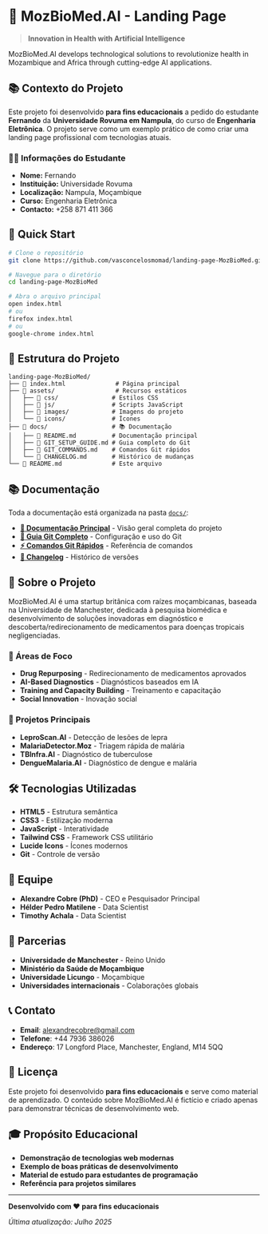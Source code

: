 # 🏥 MozBioMed.AI - Landing Page

> **Innovation in Health with Artificial Intelligence**

MozBioMed.AI develops technological solutions to revolutionize health in Mozambique and Africa through cutting-edge AI applications.

## 📚 Contexto do Projeto

Este projeto foi desenvolvido **para fins educacionais** a pedido do estudante **Fernando** da **Universidade Rovuma em Nampula**, do curso de **Engenharia Eletrônica**. O projeto serve como um exemplo prático de como criar uma landing page profissional com tecnologias atuais.

### 👨‍🎓 Informações do Estudante
- **Nome:** Fernando
- **Instituição:** Universidade Rovuma
- **Localização:** Nampula, Moçambique
- **Curso:** Engenharia Eletrônica
- **Contacto:** +258 871 411 366

## 🚀 Quick Start

```bash
# Clone o repositório
git clone https://github.com/vasconcelosmomad/landing-page-MozBioMed.git

# Navegue para o diretório
cd landing-page-MozBioMed

# Abra o arquivo principal
open index.html
# ou
firefox index.html
# ou
google-chrome index.html
```

## 📁 Estrutura do Projeto

```
landing-page-MozBioMed/
├── 📄 index.html              # Página principal
├── 📁 assets/                 # Recursos estáticos
│   ├── 📁 css/               # Estilos CSS
│   ├── 📁 js/                # Scripts JavaScript
│   ├── 📁 images/            # Imagens do projeto
│   └── 📁 icons/             # Ícones
├── 📁 docs/                  # 📚 Documentação
│   ├── 📄 README.md          # Documentação principal
│   ├── 📄 GIT_SETUP_GUIDE.md # Guia completo do Git
│   ├── 📄 GIT_COMMANDS.md    # Comandos Git rápidos
│   └── 📄 CHANGELOG.md       # Histórico de mudanças
└── 📄 README.md              # Este arquivo
```

## 📚 Documentação

Toda a documentação está organizada na pasta [`docs/`](./docs/):

- **[📖 Documentação Principal](./docs/README.md)** - Visão geral completa do projeto
- **[🔧 Guia Git Completo](./docs/GIT_SETUP_GUIDE.md)** - Configuração e uso do Git
- **[⚡ Comandos Git Rápidos](./docs/GIT_COMMANDS.md)** - Referência de comandos
- **[📝 Changelog](./docs/CHANGELOG.md)** - Histórico de versões

## 🎯 Sobre o Projeto

MozBioMed.AI é uma startup britânica com raízes moçambicanas, baseada na Universidade de Manchester, dedicada à pesquisa biomédica e desenvolvimento de soluções inovadoras em diagnóstico e descoberta/redirecionamento de medicamentos para doenças tropicais negligenciadas.

### 🏥 Áreas de Foco

- **Drug Repurposing** - Redirecionamento de medicamentos aprovados
- **AI-Based Diagnostics** - Diagnósticos baseados em IA
- **Training and Capacity Building** - Treinamento e capacitação
- **Social Innovation** - Inovação social

### 🔬 Projetos Principais

- **LeproScan.AI** - Detecção de lesões de lepra
- **MalariaDetector.Moz** - Triagem rápida de malária
- **TBInfra.AI** - Diagnóstico de tuberculose
- **DengueMalaria.AI** - Diagnóstico de dengue e malária

## 🛠️ Tecnologias Utilizadas

- **HTML5** - Estrutura semântica
- **CSS3** - Estilização moderna
- **JavaScript** - Interatividade
- **Tailwind CSS** - Framework CSS utilitário
- **Lucide Icons** - Ícones modernos
- **Git** - Controle de versão

## 👥 Equipe

- **Alexandre Cobre (PhD)** - CEO e Pesquisador Principal
- **Hélder Pedro Matilene** - Data Scientist
- **Timothy Achala** - Data Scientist

## 🤝 Parcerias

- **Universidade de Manchester** - Reino Unido
- **Ministério da Saúde de Moçambique**
- **Universidade Licungo** - Moçambique
- **Universidades internacionais** - Colaborações globais

## 📞 Contato

- **Email**: alexandrecobre@gmail.com
- **Telefone**: +44 7936 386026
- **Endereço**: 17 Longford Place, Manchester, England, M14 5QQ

## 📄 Licença

Este projeto foi desenvolvido **para fins educacionais** e serve como material de aprendizado. O conteúdo sobre MozBioMed.AI é fictício e criado apenas para demonstrar técnicas de desenvolvimento web.

## 🎓 Propósito Educacional

- **Demonstração de tecnologias web modernas**
- **Exemplo de boas práticas de desenvolvimento**
- **Material de estudo para estudantes de programação**
- **Referência para projetos similares**

---

**Desenvolvido com ❤️ para fins educacionais**

*Última atualização: Julho 2025* 